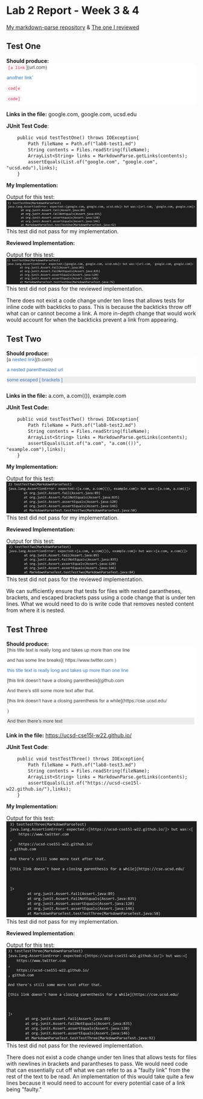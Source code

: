 # Lab 2 Report - Week 3 & 4
[My markdown-parse repository](https://github.com/yi113/markdown-parse.git)
& 
[The one I reviewed](https://github.com/iireneliao/markdown-parse.git)

## Test One
**Should produce:** ![Image](https://raw.githubusercontent.com/taniachen/cse15l-lab-reports/main/images/lab4-ss1.png)

**Links in the file:** google.com, google.com, ucsd.edu

**JUnit Test Code**:
``` 
    public void testTestOne() throws IOException{
        Path fileName = Path.of("lab8-test1.md")
        String contents = Files.readString(fileName);
        ArrayList<String> links = MarkdownParse.getLinks(contents);
        assertEquals(List.of("google.com", "google.com", "ucsd.edu"),links);
    }
```

**My Implementation:**

Output for this test:
![Image](https://raw.githubusercontent.com/taniachen/cse15l-lab-reports/main/images/lab4-ss4.png)
This test did not pass for my implementation.

**Reviewed Implementation:**

Output for this test:
![Image](https://raw.githubusercontent.com/taniachen/cse15l-lab-reports/main/images/lab4-ss7.png)
This test did not pass for the reviewed implementation.

There does not exist a code change under ten lines that allows tests for inline code with backticks to pass. This is because the backticks throw off what can or cannot become a link. A more in-depth change that would work would account for when the backticks prevent a link from appearing.

## Test Two
**Should produce:** ![Image](https://raw.githubusercontent.com/taniachen/cse15l-lab-reports/main/images/lab4-ss2.png)

**Links in the file:** a.com, a.com(()), example.com

**JUnit Test Code:**
```
    public void testTestTwo() throws IOException{
        Path fileName = Path.of("lab8-test2.md")
        String contents = Files.readString(fileName);
        ArrayList<String> links = MarkdownParse.getLinks(contents);
        assertEquals(List.of("a.com", "a.com(())", "example.com"),links);
    }
```

**My Implementation:**

Output for this test:
![Image](https://raw.githubusercontent.com/taniachen/cse15l-lab-reports/main/images/lab4-ss5.png)
This test did not pass for my implementation.

**Reviewed Implementation:**

Output for this test:
![Image](https://raw.githubusercontent.com/taniachen/cse15l-lab-reports/main/images/lab4-ss8.png)
This test did not pass for the reviewed implementation.

We can sufficiently ensure that tests for files with nested parantheses, brackets, and escaped brackets pass using a code change that is under ten lines. What we would need to do is write code that removes nested content from where it is nested.

## Test Three
**Should produce:** ![Image](https://raw.githubusercontent.com/taniachen/cse15l-lab-reports/main/images/lab4-ss3.png)

**Link in the file:** https://ucsd-cse15l-w22.github.io/

**JUnit Test Code**:
```
    public void testTestThree() throws IOException{
        Path fileName = Path.of("lab8-test3.md")
        String contents = Files.readString(fileName);
        ArrayList<String> links = MarkdownParse.getLinks(contents);
        assertEquals(List.of("https://ucsd-cse15l-w22.github.io/"),links);
    }
```

**My Implementation:**

Output for this test:
![Image](https://raw.githubusercontent.com/taniachen/cse15l-lab-reports/main/images/lab4-ss6.png)
This test did not pass for my implementation.

**Reviewed Implementation:**

Output for this test:
![Image](https://raw.githubusercontent.com/taniachen/cse15l-lab-reports/main/images/lab4-ss9.png)
This test did not pass for the reviewed implementation.

There does not exist a code change under ten lines that allows tests for files with newlines in brackets and parantheses to pass. We would need code that can essentially cut off what we can refer to as a "faulty link" from the rest of the text to be read. An implementation of this would take quite a few lines because it would need to account for every potential case of a link being "faulty."